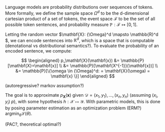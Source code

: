 Language models are probability distributions over sequences of tokens. More formally, we define the sample space ${\Omega}^d$ to be the d-dimensional cartesian product of a set of tokens, the event space $\mathcal{F}$ to be the set of all possible token sentences, and probability measure $\mathbb{P}: \mathcal{F} \mapsto [0,1].$

Letting the random vector $\mathbf{X}: {\Omega}^d \mapsto \mathbb{R}^d $, we can encode sentences into $\mathbb{R}^d$, which is a space that is computable (denotational vs distributional semantics?). To evaluate the probability of an encoded sentence, we compute:

$$
\begin{aligned}
p_\mathbf{X}(\mathbf{x}) &= \mathbb{P}[\mathbf{X}=\mathbf{x}] \\ &= \mathbb{P}[\mathbf{X^{-1}}(\mathbf{x})] \\ &= \mathbb{P}[\{\omega \in {\Omega}^d: = \mathbf{X}(\omega) = \mathbf{x} \}]
\end{aligned}
$$

(autoregressive? markov assumption?)

The goal is to approximate $p_\mathbf{X}(\mathbf{x})$ given $\mathcal{D}={(x_1,y_1),...,(x_n,y_n)}$ (assuming $(x_i,y_i)~p$), with some hypothesis $h: \mathcal{X} \mapsto \mathcal {Y}$. With parametric models, this is done by posing parameter estimation as an optimization problem (ERM?) $\operatorname*{argmin}_\theta \mathcal{L}(\theta)$.

(PAC?, theoretical optimal?)
